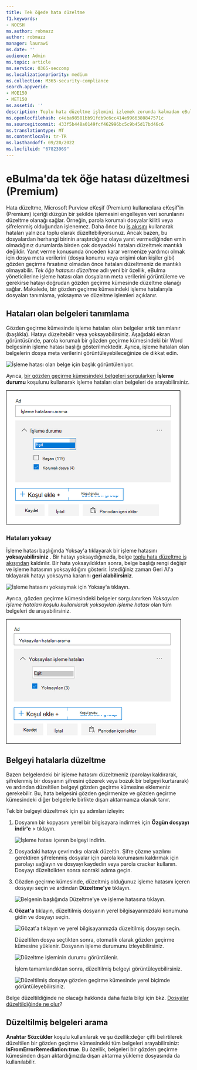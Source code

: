 ```yaml
---
title: Tek öğede hata düzeltme
f1.keywords:
- NOCSH
ms.author: robmazz
author: robmazz
manager: laurawi
ms.date: ''
audience: Admin
ms.topic: article
ms.service: O365-seccomp
ms.localizationpriority: medium
ms.collection: M365-security-compliance
search.appverid:
- MOE150
- MET150
ms.assetid: ''
description: Toplu hata düzeltme işlemini izlemek zorunda kalmadan eBulma (Premium) içindeki bir gözden geçirme kümesindeki bir belgedeki işleme hatasını düzeltebilirsiniz.
ms.openlocfilehash: c4eba98581bb91fdb9c6cc414e9966380847571c
ms.sourcegitcommit: 433f5b448a0149fcf462996bc5c9b45d17bd46c6
ms.translationtype: MT
ms.contentlocale: tr-TR
ms.lasthandoff: 09/20/2022
ms.locfileid: "67823969"
---
```

# <a name="single-item-error-remediation-in-ediscovery-premium"></a>eBulma'da tek öğe hatası düzeltmesi (Premium)

Hata düzeltme, Microsoft Purview eKeşif (Premium) kullanıcılara eKeşif'in (Premium) içeriği düzgün bir şekilde işlemesini engelleyen veri sorunlarını düzeltme olanağı sağlar. Örneğin, parola korumalı dosyalar kilitli veya şifrelenmiş olduğundan işlenemez. Daha önce bu [iş akışını](error-remediation-when-processing-data-in-advanced-ediscovery.md) kullanarak hataları yalnızca toplu olarak düzeltebiliyorsunuz. Ancak bazen, bu dosyalardan herhangi birinin araştırdığınız olaya yanıt vermediğinden emin olmadığınız durumlarda birden çok dosyadaki hataları düzeltmek mantıklı değildir. Yanıt verme konusunda önceden karar vermenize yardımcı olmak için dosya meta verilerini (dosya konumu veya erişimi olan kişiler gibi) gözden geçirme fırsatınız olmadan önce hataları düzeltmeniz de mantıklı olmayabilir. *Tek öğe hatasını düzeltme* adlı yeni bir özellik, eBulma yöneticilerine işleme hatası olan dosyaların meta verilerini görüntüleme ve gerekirse hatayı doğrudan gözden geçirme kümesinde düzeltme olanağı sağlar. Makalede, bir gözden geçirme kümesindeki işleme hatalarıyla dosyaları tanımlama, yoksayma ve düzeltme işlemleri açıklanır.

## <a name="identify-documents-with-errors"></a>Hataları olan belgeleri tanımlama

Gözden geçirme kümesinde işleme hataları olan belgeler artık tanımlanır (başlıkla). Hatayı düzeltebilir veya yoksayabilirsiniz. Aşağıdaki ekran görüntüsünde, parola korumalı bir gözden geçirme kümesindeki bir Word belgesinin işleme hatası başlığı gösterilmektedir. Ayrıca, işleme hataları olan belgelerin dosya meta verilerini görüntüleyebileceğinize de dikkat edin.

![İşleme hatası olan belge için başlık görüntüleniyor.](../media/SIERimage1.png)

Ayrıca, [bir gözden geçirme kümesindeki belgeleri sorgularken](review-set-search.md) **İşleme durumu** koşulunu kullanarak işleme hataları olan belgeleri de arayabilirsiniz.

![Hata belgelerini aramak için İşlem durumu koşulunu kullanın.](../media/SIERimage2.png)

### <a name="ignore-errors"></a>Hataları yoksay

İşleme hatası başlığında Yoksay'a tıklayarak bir işleme hatasını **yoksayabilirsiniz** . Bir hatayı yoksaydığınızda, belge [toplu hata düzeltme iş akışından](error-remediation-when-processing-data-in-advanced-ediscovery.md) kaldırılır. Bir hata yoksayıldıktan sonra, belge başlığı rengi değişir ve işleme hatasının yoksayıldığını gösterir. İstediğiniz zaman Geri Al'a tıklayarak hatayı yoksayma kararını **geri alabilirsiniz**.

![İşleme hatasını yoksaymak için Yoksay'a tıklayın.](../media/SIERimage3.png)

Ayrıca, gözden geçirme kümesindeki belgeler sorgulanırken *Yoksayılan işleme hataları koşulu kullanılarak yoksayılan işleme hatası* olan tüm belgeleri de arayabilirsiniz.

![Yoksayılan hata belgelerini aramak için Yoksayılan işleme hataları koşulunu kullanın.](../media/SIERimage4.png)

## <a name="remediate-a-document-with-errors"></a>Belgeyi hatalarla düzeltme

Bazen belgelerdeki bir işleme hatasını düzeltmeniz (parolayı kaldırarak, şifrelenmiş bir dosyanın şifresini çözerek veya bozuk bir belgeyi kurtararak) ve ardından düzeltilen belgeyi gözden geçirme kümesine eklemeniz gerekebilir. Bu, hata belgesini gözden geçirmenize ve gözden geçirme kümesindeki diğer belgelerle birlikte dışarı aktarmanıza olanak tanır. 

Tek bir belgeyi düzeltmek için şu adımları izleyin:

1. Dosyanın bir kopyasını yerel bir bilgisayara indirmek için **Özgün dosyayı** **indir'e** >  tıklayın.

   ![İşleme hatası içeren belgeyi indirin.](../media/SIERimage5.png)

2. Dosyadaki hatayı çevrimdışı olarak düzeltin. Şifre çözme yazılımı gerektiren şifrelenmiş dosyalar için parola korumasını kaldırmak için parolayı sağlayın ve dosyayı kaydedin veya parola cracker kullanın. Dosyayı düzeltdikten sonra sonraki adıma geçin.

3. Gözden geçirme kümesinde, düzeltmiş olduğunuz işleme hatasını içeren dosyayı seçin ve ardından **Düzeltme'ye** tıklayın.

   ![Belgenin başlığında Düzeltme'ye ve işleme hatasına tıklayın.](../media/SIERimage6.png)


4. **Gözat'a** tıklayın, düzeltilmiş dosyanın yerel bilgisayarınızdaki konumuna gidin ve dosyayı seçin.

   ![Gözat'a tıklayın ve yerel bilgisayarınızda düzeltilmiş dosyayı seçin.](../media/SIERimage7.png)

    Düzeltilen dosya seçtikten sonra, otomatik olarak gözden geçirme kümesine yüklenir. Dosyanın işleme durumunu izleyebilirsiniz.

    ![Düzeltme işleminin durumu görüntülenir.](../media/SIERimage8.png)

   İşlem tamamlandıktan sonra, düzeltilmiş belgeyi görüntüleyebilirsiniz.

    ![Düzeltilmiş dosyayı gözden geçirme kümesinde yerel biçimde görüntüleyebilirsiniz.](../media/SIERimage9.png)

Belge düzeltildiğinde ne olacağı hakkında daha fazla bilgi için bkz. [Dosyalar düzeltildiğinde ne olur](error-remediation-when-processing-data-in-advanced-ediscovery.md#what-happens-when-files-are-remediated)?

## <a name="search-for-remediated-documents"></a>Düzeltilmiş belgeleri arama

**Anahtar Sözcükler** koşulu kullanılarak ve şu özellik:değer çifti belirtilerek düzeltilen bir gözden geçirme kümesindeki tüm belgeleri arayabilirsiniz: **IsFromErrorRemediation:true**. Bu özellik, belgeleri bir gözden geçirme kümesinden dışarı aktardığınızda dışarı aktarma yükleme dosyasında da kullanılabilir.
